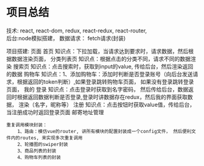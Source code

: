 # 项目总结
   

技术:  react,  react-dom,  redux,  react-redux, react-router,  
    后台:node模拟搭建，
    数据请求：  fetch请求(封装)

项目搭建:
    页面
        首页
            知识点：下拉加载，当请求达到要求时，请求数据，然后根据数据渲染页面，
        分类列表页
            知识点：根据点击的分类不同，请求不同的数据渲染
        搜索页
            知识点：点击搜索时，获取到input的value, 传给后台，然后渲染返回的数据
        购物车
            知识点：1、添加购物车：添加时判断是否登录账号（向后台发送请求，根据返回的token判断）,如果登录跳转购物车页面， 如果没有登录跳转登录页面，
        我的
            登录
                知识点：点击登录时获取到名字密码， 然后传给后台，数据返回时根据返回数据判断是否登录,登录时讲数据存在redux，然后我的界面获取数据， 渲染（名字，昵称等）
            注册
                知识点：点击按钮时获取value值，传给后台，当注册成功时返回登录页面
            邮寄地址管理
    
    重复调用模块封装：
        1、路由：模仿vue的router, 讲所有模块的配置封装成一个config文件， 然后便利文件内的routes, 来实现多次重复调用
        2、轮播图的swiper封装
        3、商品列表的封装
        4、购物车列表的封装
    


